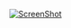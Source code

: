 [![ScreenShot](https://raw.github.com/GabLeRoux/WebMole/master/ressources/WebMole_Youtube_Video.png)](https://plus.google.com/u/0/102195110387530121618/videos)
